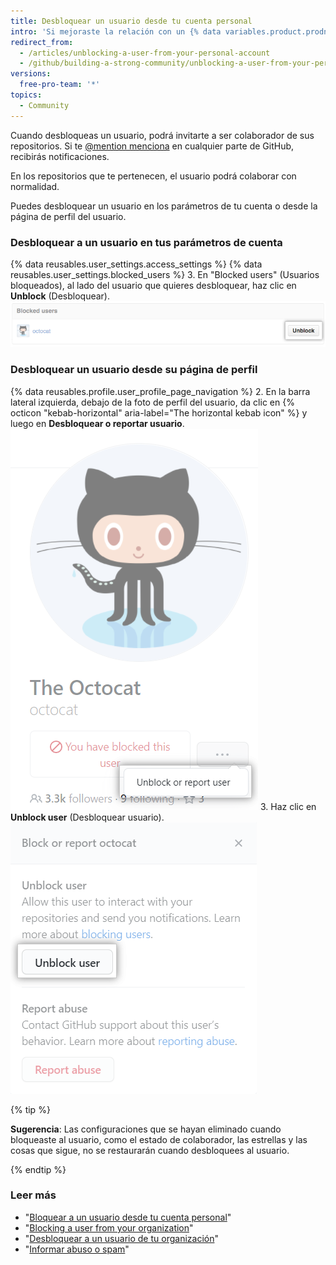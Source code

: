 ```yaml
---
title: Desbloquear un usuario desde tu cuenta personal
intro: 'Si mejoraste la relación con un {% data variables.product.prodname_dotcom %} usuario que habías bloqueado, puedes desbloquear su cuenta.'
redirect_from:
  - /articles/unblocking-a-user-from-your-personal-account
  - /github/building-a-strong-community/unblocking-a-user-from-your-personal-account
versions:
  free-pro-team: '*'
topics:
  - Community
---
```


Cuando desbloqueas un usuario, podrá invitarte a ser colaborador de sus repositorios. Si te [@mention menciona](/articles/basic-writing-and-formatting-syntax/#mentioning-people-and-teams) en cualquier parte de GitHub, recibirás notificaciones.

En los repositorios que te pertenecen, el usuario podrá colaborar con normalidad.

Puedes desbloquear un usuario en los parámetros de tu cuenta o desde la página de perfil del usuario.

### Desbloquear a un usuario en tus parámetros de cuenta

{% data reusables.user_settings.access_settings %}
{% data reusables.user_settings.blocked_users %}
3. En "Blocked users" (Usuarios bloqueados), al lado del usuario que quieres desbloquear, haz clic en **Unblock** (Desbloquear). ![Botón Unblock user (Desbloquear usuario)](/assets/images/help/organizations/org-unblock-user-button.png)

### Desbloquear un usuario desde su página de perfil

{% data reusables.profile.user_profile_page_navigation %}
2. En la barra lateral izquierda, debajo de la foto de perfil del usuario, da clic en {% octicon "kebab-horizontal" aria-label="The horizontal kebab icon" %} y luego en **Desbloquear o reportar usuario**. ![Enlace Unblock or report user (Desbloquear o informar usuario)](/assets/images/help/profile/profile-unblock-or-report-user.png)
3. Haz clic en **Unblock user** (Desbloquear usuario). ![Casilla modal con la opción para desbloquear un usuario o informar abuso](/assets/images/help/profile/profile-unblockuser.png)

{% tip %}

**Sugerencia**: Las configuraciones que se hayan eliminado cuando bloqueaste al usuario, como el estado de colaborador, las estrellas y las cosas que sigue, no se restaurarán cuando desbloquees al usuario.

{% endtip %}

### Leer más

- "[Bloquear a un usuario desde tu cuenta personal](/communities/maintaining-your-safety-on-github/blocking-a-user-from-your-personal-account)"
- "[Blocking a user from your organization](/communities/maintaining-your-safety-on-github/blocking-a-user-from-your-organization)"
- "[Desbloquear a un usuario de tu organización](/communities/maintaining-your-safety-on-github/unblocking-a-user-from-your-organization)"
- "[Informar abuso o spam](/communities/maintaining-your-safety-on-github/reporting-abuse-or-spam)"
